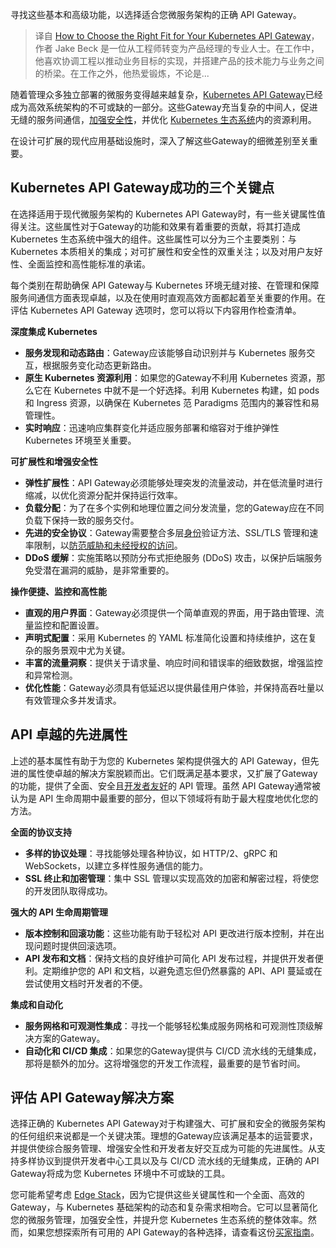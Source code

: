 <!--
title: 精选 Kubernetes API Gateway的黄金法则
cover: https://cdn.thenewstack.io/media/2024/01/dd415c25-kubernetes-gateway-fit-1024x576.jpg
-->

寻找这些基本和高级功能，以选择适合您微服务架构的正确 API Gateway。

> 译自 [How to Choose the Right Fit for Your Kubernetes API Gateway](https://thenewstack.io/how-to-choose-the-right-fit-for-your-kubernetes-api-gateway/)，作者 Jake Beck 是一位从工程师转变为产品经理的专业人士。在工作中，他喜欢协调工程以推动业务目标的实现，并搭建产品的技术能力与业务之间的桥梁。在工作之外，他热爱锻炼，不论是...

随着管理众多独立部署的微服务变得越来越复杂，[Kubernetes API Gateway](https://thenewstack.io/improving-cloud-native-devex-the-api-gateway-perspective/)已经成为高效系统架构的不可或缺的一部分。这些Gateway充当复杂的中间人，促进无缝的服务间通信，[加强安全性](https://thenewstack.io/mitigate-owasp-security-top-threats-with-an-api-gateway/)，并优化 [Kubernetes 生态系统](https://thenewstack.io/kubernetes/)内的资源利用。

在设计可扩展的现代应用基础设施时，深入了解这些Gateway的细微差别至关重要。

## Kubernetes API Gateway成功的三个关键点

在选择适用于现代微服务架构的 Kubernetes API Gateway时，有一些关键属性值得关注。这些属性对于Gateway的功能和效果有着重要的贡献，将其打造成 Kubernetes 生态系统中强大的组件。这些属性可以分为三个主要类别：与 Kubernetes 本质相关的集成；对可扩展性和安全性的双重关注；以及对用户友好性、全面监控和高性能标准的承诺。

每个类别在帮助确保 API Gateway与 Kubernetes 环境无缝对接、在管理和保障服务间通信方面表现卓越，以及在使用时直观高效方面都起着至关重要的作用。在评估 Kubernetes API Gateway 选项时，您可以将以下内容用作检查清单。

**深度集成 Kubernetes**

- **服务发现和动态路由**：Gateway应该能够自动识别并与 Kubernetes 服务交互，根据服务变化动态更新路由。
- **原生 Kubernetes 资源利用**：如果您的Gateway不利用 Kubernetes 资源，那么它在 Kubernetes 中就不是一个好选择。利用 Kubernetes 构建，如 pods 和 Ingress 资源，以确保在 Kubernetes 范 Paradigms 范围内的兼容性和易管理性。
- **实时响应**：迅速响应集群变化并适应服务部署和缩容对于维护弹性 Kubernetes 环境至关重要。

**可扩展性和增强安全性**

- **弹性扩展性**：API Gateway必须能够处理突发的流量波动，并在低流量时进行缩减，以优化资源分配并保持运行效率。
- **负载分配**：为了在多个实例和地理位置之间分发流量，您的Gateway应在不同负载下保持一致的服务交付。
- **先进的安全协议**：Gateway需要整合多层[身份](https://roadmap.sh/guides/basic-authentication)验证方法、SSL/TLS 管理和速率限制，以[防范威胁和未经授权的访问](https://thenewstack.io/5-best-practices-for-securing-your-api-gateway/)。
- **DDoS 缓解**：实施策略以预防分布式拒绝服务 (DDoS) 攻击，以保护后端服务免受潜在漏洞的威胁，是非常重要的。

**操作便捷、监控和高性能**

- **直观的用户界面**：Gateway必须提供一个简单直观的界面，用于路由管理、流量监控和配置设置。
- **声明式配置**：采用 Kubernetes 的 YAML 标准简化设置和持续维护，这在复杂的服务景观中尤为关键。
- **丰富的流量洞察**：提供关于请求量、响应时间和错误率的细致数据，增强监控和异常检测。
- **优化性能**：Gateway必须具有低延迟以提供最佳用户体验，并保持高吞吐量以有效管理众多并发请求。

## API 卓越的先进属性

上述的基本属性有助于为您的 Kubernetes 架构提供强大的 API Gateway，但先进的属性使卓越的解决方案脱颖而出。它们既满足基本要求，又扩展了Gateway的功能，提供了全面、安全且[开发者友好](https://thenewstack.io/improving-cloud-native-devex-the-api-gateway-perspective/)的 API 管理。虽然 API Gateway通常被认为是 API 生命周期中最重要的部分，但以下领域将有助于最大程度地优化您的方法。

**全面的协议支持**

- **多样的协议处理**：寻找能够处理各种协议，如 HTTP/2、gRPC 和 WebSockets，以建立多样性服务通信的能力。
- **SSL 终止和加密管理**：集中 SSL 管理以实现高效的加密和解密过程，将使您的开发团队取得成功。

**强大的 API 生命周期管理**

- **版本控制和回滚功能**：这些功能有助于轻松对 API 更改进行版本控制，并在出现问题时提供回滚选项。
- **API 发布和文档**：保持文档的良好维护可简化 API 发布过程，并提供开发者便利。定期维护您的 API 和文档，以避免遗忘但仍然暴露的 API、API 蔓延或在尝试使用文档时开发者的不便。

**集成和自动化**

- **服务网格和可观测性集成**：寻找一个能够轻松集成服务网格和可观测性顶级解决方案的Gateway。
- **自动化和 CI/CD 集成**：如果您的Gateway提供与 CI/CD 流水线的无缝集成，那将是额外的加分。这将增强您的开发工作流程，最重要的是节省时间。

## 评估 API Gateway解决方案

选择正确的 Kubernetes API Gateway对于构建强大、可扩展和安全的微服务架构的任何组织来说都是一个关键决策。理想的Gateway应该满足基本的运营要求，并提供使综合服务管理、增强安全性和开发者友好交互成为可能的先进属性。从支持多样协议到提供开发者中心工具以及与 CI/CD 流水线的无缝集成，正确的 API Gateway将成为您 Kubernetes 环境中不可或缺的工具。

您可能希望考虑 [Edge Stack](https://www.getambassador.io/products/edge-stack/api-gateway)，因为它提供这些关键属性和一个全面、高效的Gateway，与 Kubernetes 基础架构的动态和复杂需求相吻合。它可以显著简化您的微服务管理，加强安全性，并提升您 Kubernetes 生态系统的整体效率。然而，如果您想探索所有可用的 API Gateway的各种选择，请查看这份[买家指南](https://www.getambassador.io/resources/the-kubernetes-api-gateway-buyers-guide)。
